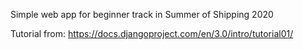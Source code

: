 Simple web app for beginner track in Summer of Shipping 2020

Tutorial from:
https://docs.djangoproject.com/en/3.0/intro/tutorial01/